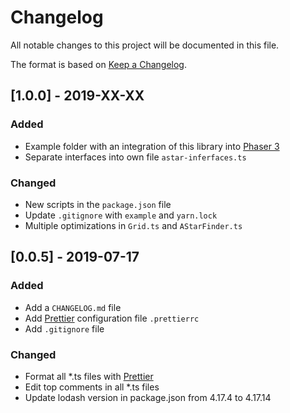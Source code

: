 # Changelog
All notable changes to this project will be documented in this file.

The format is based on [Keep a Changelog](https://keepachangelog.com/en/1.0.0/).

## [1.0.0] - 2019-XX-XX
### Added
- Example folder with an integration of this library into [Phaser 3](https://phaser.io/phaser3)
- Separate interfaces into own file `astar-inferfaces.ts`

### Changed
- New scripts in the `package.json` file
- Update `.gitignore` with `example` and `yarn.lock`
- Multiple optimizations in `Grid.ts` and `AStarFinder.ts`

## [0.0.5] - 2019-07-17
### Added
- Add a `CHANGELOG.md` file
- Add [Prettier](https://github.com/prettier/prettier) configuration file `.prettierrc`
- Add `.gitignore` file

### Changed
- Format all *.ts files with [Prettier](https://github.com/prettier/prettier)
- Edit top comments in all *.ts files
- Update lodash version in package.json from 4.17.4 to 4.17.14